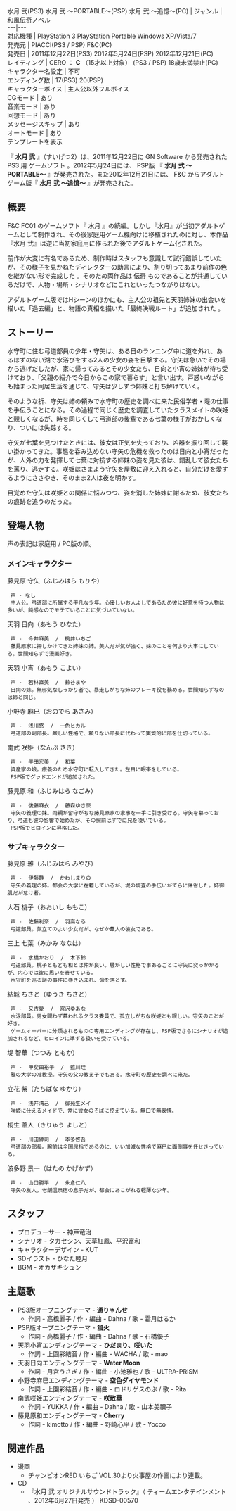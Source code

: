 水月 弐(PS3)  水月 弐 〜PORTABLE〜(PSP)  水月 弐 〜追憶〜(PC)  |  ジャンル  |  和風伝奇ノベル   
---|---  
対応機種  |  PlayStation 3  PlayStation Portable  Windows XP/Vista/7   
発売元  |  PIACCI(PS3 / PSP)  F&C(PC)   
発売日  |  2011年12月22日(PS3)  2012年5月24日(PSP)  2012年12月21日(PC)   
レイティング  |  CERO  ：  **C** （15才以上対象）  (PS3 / PSP)  18歳未満禁止(PC)   
キャラクター名設定  |  不可   
エンディング数  |  17(PS3)  20(PSP)   
キャラクターボイス  |  主人公以外フルボイス   
CGモード  |  あり   
音楽モード  |  あり   
回想モード  |  あり   
メッセージスキップ  |  あり   
オートモード  |  あり   
テンプレートを表示  
  
『 **水月 弐** 』（すいげつ2）は、2011年12月22日に  GN Software  から発売された  PS3  用  ゲームソフト
。2012年5月24日には、  PSP版  『 **水月 弐 〜PORTABLE〜** 』が発売された。また2012年12月21日には、  F&C
からアダルトゲーム版『 **水月 弐 〜追憶〜** 』が発売された。

##  概要  

F&C FC01  のゲームソフト『  水月
』の続編。しかし『水月』が当初アダルトゲームとして制作され、その後家庭用ゲーム機向けに移植されたのに対し、本作品『水月
弐』は逆に当初家庭用に作られた後でアダルトゲーム化された。

前作が大変に有名であるため、制作時はスタッフも意識して試行錯誤していたが、その様子を見かねたディレクターの助言により、割り切ってあまり前作の色を継がない形で完成した
  。そのため両作品は  伝奇  ものであることが共通しているだけで、人物・場所・シナリオなどにこれといったつながりはない。

アダルトゲーム版ではHシーンのほかにも、主人公の祖先と天羽姉妹の出会いを描いた「過去編」と、物語の真相を描いた「最終決戦ルート」が追加された    。

##  ストーリー  

水守町に住む弓道部員の少年・守矢は、ある日のランニング中に道を外れ、あるはずのない湖で水浴びをする2人の少女の姿を目撃する。守矢は急いでその場から逃げだしたが、家に帰ってみるとその少女たち、日向と小宵の姉妹が待ち受けており、「父親の紹介で今日からこの家で暮らす」と言い出す。戸惑いながらも始まった同居生活を通じて、守矢は少しずつ姉妹と打ち解けていく。

そのような折、守矢は姉の頼みで水守町の歴史を調べに来た民俗学者・堤の仕事を手伝うことになる。その過程で同じく歴史を調査していたクラスメイトの咲姫と親しくなるが、時を同じくして弓道部の後輩である七葉の様子がおかしくなり、ついには失踪する。

守矢が七葉を見つけたときには、彼女は正気を失っており、凶器を振り回して襲い掛かってきた。事態を呑み込めない守矢の危機を救ったのは日向と小宵だったが、人外の力を発揮して七葉に対抗する姉妹の姿を見た彼は、錯乱して彼女たちを罵り、逃走する。咲姫はさまよう守矢を屋敷に迎え入れると、自分だけを愛するようにささやき、そのまま2人は夜を明かす。

目覚めた守矢は咲姫との関係に悩みつつ、姿を消した姉妹に謝るため、彼女たちの痕跡を追うのだった。

##  登場人物  

声の表記は家庭用 / PC版の順。

###  メインキャラクター  

藤見原 守矢（ふじみはら もりや）

     声 - なし 
     主人公。弓道部に所属する平凡な少年。心優しいお人よしであるため彼に好意を持つ人物は多いが、鈍感なのでモテていることに気づいていない。 
天羽 日向（あもう ひなた）

     声 -  今井麻美  /  桃井いちご 
     藤見原家に押しかけてきた姉妹の姉。美人だが気が強く、妹のことを何より大事にしている。世間知らずで漫画好き。 
天羽 小宵（あもう こよい）

     声 -  若林直美  /  鈴谷まや 
     日向の妹。無邪気なしっかり者で、暴走しがちな姉のブレーキ役を務める。世間知らずなのは姉と同じ。 
小野寺 麻巳（おのでら あさみ）

     声 -  浅川悠  /  一色ヒカル 
     弓道部の副部長。厳しい性格で、頼りない部長に代わって実質的に部を仕切っている。 
南武 咲姫（なんぶ さき）

     声 -  平田宏美  /  和葉 
     資産家の娘。療養のため水守町に転入してきた。左目に眼帯をしている。 
     PSP版でグッドエンドが追加された。 
藤見原 和（ふじみはら なごみ）

     声 -  後藤麻衣  /  藤森ゆき奈 
     守矢の義理の妹。両親が留守がちな藤見原家の家事を一手に引き受ける。守矢を慕っており、弓道も彼の影響で始めたが、その腕前はすでに兄を凌いでいる。 
     PSP版でヒロインに昇格した。 

###  サブキャラクター  

藤見原 雅（ふじみはら みやび）

     声 -  伊藤静  /  かわしまりの 
     守矢の義理の姉。都会の大学に在籍しているが、堤の調査の手伝いがてらに帰省した。姉御肌だが怠け者。 
大石 桃子（おおいし ももこ）

     声 -  佐藤利奈  /  羽高なる 
     弓道部員。気立てのよい少女だが、なぜか葦人の彼女である。 
三上 七葉（みかみ ななは）

     声 -  水橋かおり  /  木下鈴 
     弓道部員。桃子ともども和とは仲が良い。騒がしい性格で事あるごとに守矢に突っかかるが、内心では彼に思いを寄せている。 
     水守町を巡る謎の事件に巻き込まれ、命を落とす。 
結城 ちさと（ゆうき ちさと）

     声 -  又吉愛  /  宮沢ゆあな 
     水泳部員。男女問わず慕われるクラス委員で、孤立しがちな咲姫とも親しい。守矢のことが好き。 
     ゲームオーバーに分類されるものの専用エンディングが存在し、PSP版でさらにシナリオが追加されるなど、ヒロインに準ずる扱いを受けている。 
堤 智華（つつみ ともか）

     声 -  甲斐田裕子  /  藍川珪 
     雅の大学の准教授。守矢の父の教え子でもある。水守町の歴史を調べに来た。 
立花 紫（たちばな ゆかり）

     声 -  浅井清己  /  御苑生メイ 
     咲姫に仕えるメイドで、常に彼女のそばに控えている。無口で無表情。 
桐生 葦人（きりゅう よしと）

     声 -  川田紳司  /  本多啓吾 
     弓道部の部長。腕前は全国屈指であるのに、いい加減な性格で麻巳に面倒事を任せきっている。 
波多野 景一（はたの かげかず）

     声 -  山口勝平  /  永倉仁八 
     守矢の友人。老舗温泉宿の息子だが、都会にあこがれる軽薄な少年。 

##  スタッフ  

  * プロデューサー - 神戸竜治 
  * シナリオ - タカセシン、天草紅鳳、平沢富和 
  * キャラクターデザイン -  KUT 
  * SDイラスト -  ひなた睦月 
  * BGM - オカザキシュン 

##  主題歌  

  * PS3版オープニングテーマ - **通りゃんせ**
    * 作詞 - 高橋麗子 / 作・編曲 - Dahna / 歌 -  霜月はるか 
  * PSP版オープニングテーマ - **蛍火**
    * 作詞 - 高橋麗子 / 作・編曲 - Dahna / 歌 -  石橋優子 
  * 天羽小宵エンディングテーマ - **ひだまり、咲いた**
    * 作詞 - 上園彩結音 / 作・編曲 - WACHA / 歌 -  mao 
  * 天羽日向エンディングテーマ - **Water Moon**
    * 作詞 - 月宮うさぎ / 作・編曲 - 小池雅也 / 歌 -  ULTRA-PRISM 
  * 小野寺麻巳エンディングテーマ - **空色ダイヤモンド**
    * 作詞 - 上園彩結音 / 作・編曲 - ロドリゲスのぶ / 歌 -  Rita 
  * 南武咲姫エンディングテーマ - **咲散華**
    * 作詞 - YUKKA / 作・編曲 - Dahna / 歌 -  山本美禰子 
  * 藤見原和エンディングテーマ - **Cherry**
    * 作詞 - kimotto / 作・編曲 - 野崎心平 / 歌 -  Yocco 

##  関連作品  

  * 漫画 
    * チャンピオンRED いちご  VOL.30より火事屋の作画により連載。 
  * CD 
    * 『水月 弐 オリジナルサウンドトラック』（  ティームエンタテインメント  、2012年6月27日発売    ） KDSD-00570 

